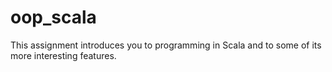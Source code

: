 oop_scala
=========

This assignment introduces you to programming in Scala and to some of its more interesting features.